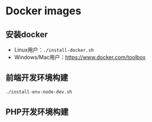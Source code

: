 # Docker images

## 安装docker

- Linux用户：`./install-docker.sh`
- Windows/Mac用户：https://www.docker.com/toolbox

## 前端开发环境构建 

```sh
./install-env-node-dev.sh
```

## PHP开发环境构建




